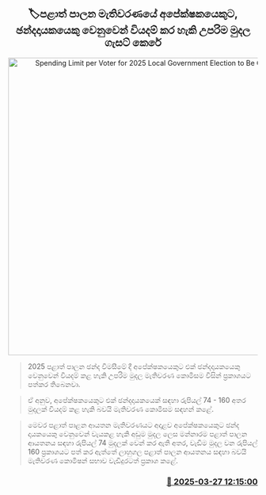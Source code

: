 <p align='center'><b><h2 align='center' title='Spending Limit per Voter for 2025 Local Government Election to Be Gazetted'>🏷පළාත් පාලන මැතිවරණයේ අපේක්ෂකයෙකුට, ඡන්දදායකයෙකු වෙනුවෙන් වියදම් කර හැකි උපරිම මුදල ගැසට් කෙරේ</h2></b></p>
<p align='center'><img src='https://helakuru.sgp1.cdn.digitaloceanspaces.com/esana/images/lib/local-government-election-2025.jpg' width='600' alt='Spending Limit per Voter for 2025 Local Government Election to Be Gazetted'></p>

> 2025 පළාත් පාලන ඡන්ද විමසීමේ දී අපේක්ෂකයෙකුට එක් ඡන්දදායකයෙකු වෙනුවෙන් වියදම් කළ හැකි උපරිම මුදල මැතිවරණ කොමිසම විසින් ප්‍රකාශයට පත්කර තිබෙනවා.

> ඒ අනුව, අපේක්ෂකයෙකුට එක් ඡන්දදායකයෙක් සඳහා රුපියල් 74 - 160 අතර මුදලක් වියදම් කළ හැකි බවයි මැතිවරණ කොමිසම සඳහන් කළේ.

> මෙවර පළාත් පාළන ආයතන මැතිවරණයට අදාළව අපේක්ෂකයෙකුට ඡන්ද දායකයෙකු වෙනුවෙන් වැයකළ හැකි අඩුම මුදල ලෙස මන්නාරම පළාත් පාලන ආයතනය සඳහා රුපියල් 74 මුදලක් වෙන් කර ඇති අතර, වැඩිම මුදල වන රුපියල් 160 ප්‍රකාශයට පත් කර ඇත්තේ ලාහුගල පළාත් පාලන ආයතනය සඳහා බවයි මැතිවරණ කොමිෂන් සභාව වැඩිදුරටත් ප්‍රකාශ කළේ.



<h3 align='right'><a href='https://www.helakuru.lk/esana/p/108689/'>📅 2025-03-27 12:15:00</a></h3>
